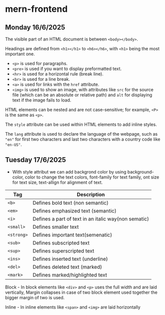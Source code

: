 # mern-frontend  
## Monday 16/6/2025

The visible part of an HTML document is between `<body></body>`.

Headings are defined from `<h1></h1>` to `<h6></h6>`, with `<h1>` being the most important one.

- `<p>` is used for paragraphs.  
- `<pre>` is used if you want to display preformatted text.  
- `<hr>` is used for a horizontal rule (break line).  
- `<br>` is used for a line break.  
- `<a>` is used for links with the `href` attribute.  
- `<img>` is used to show an image, with attributes like `src` for the source file (which can be an absolute or relative path) and `alt` for displaying text if the image fails to load.

HTML elements can be nested and are not case-sensitive; for example, `<P>` is the same as `<p>`.

The `style` attribute can be used within HTML elements to add inline styles.

The `lang` attribute is used to declare the language of the webpage, such as `"en"` for first two characters and last two characters with a country code like `"en-US"`.

## Tuesday 17/6/2025

- With style attribut we can add backgrond color by using background-color, color to change the text colors, font-family for text family, ont size for text size, text-allign for alignment of text.


| Tag        | Description                 |
|------------|-----------------------------|
| `<b>`      | Defines bold text (non semantic) |
| `<em>`     | Defines emphasized text (semantic)|
| `<i>`      | Defines a part of text in an italic way(non sematic)|
| `<small>`  | Defines smaller text        |
| `<strong>` | Defines important text(semenatic)|
| `<sub>`    | Defines subscripted text    |
| `<sup>`    | Defines superscripted text  |
| `<ins>`    | Defines inserted text (underline)| 
| `<del>`    | Defines deleted text (marked) |
| `<mark>`    |Defines marked/highlighted text |


Block - In block elements like `<div>` and `<p>` uses the full width and are laid vertically, Margin collapses in case of two block element used together the bigger margin of two is used.  

Inline - In inline elements like `<span>` and `<img>` are laid horizontally 